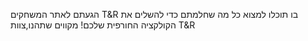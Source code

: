 הגעתם לאתר המשחקים T&R בו תוכלו למצוא כל מה שחלמתם כדי להשלים את הקולקציה החורפית שלכם! מקווים שתהנו,צוות T&R
